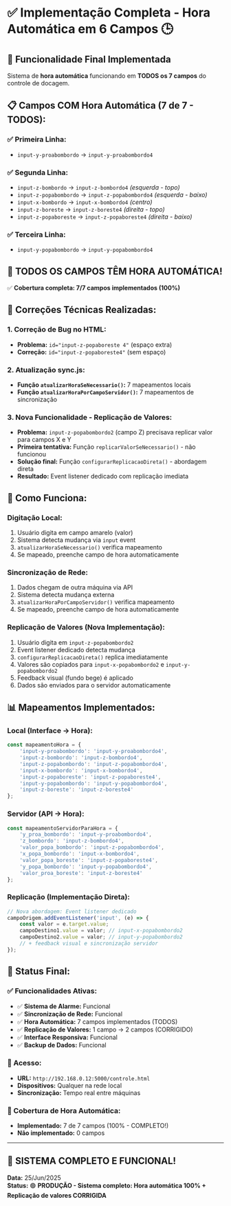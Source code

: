 # ✅ Implementação Completa - Hora Automática em 6 Campos 🕒

## 🎯 Funcionalidade Final Implementada

Sistema de **hora automática** funcionando em **TODOS os 7 campos** do controle de docagem.

## 📋 Campos COM Hora Automática (7 de 7 - TODOS):

### **✅ Primeira Linha:**
- `input-y-proabombordo` → `input-y-proabombordo4`

### **✅ Segunda Linha:**
- `input-z-bombordo` → `input-z-bombordo4` *(esquerda - topo)*
- `input-z-popabombordo` → `input-z-popabombordo4` *(esquerda - baixo)*
- `input-x-bombordo` → `input-x-bombordo4` *(centro)*
- `input-z-boreste` → `input-z-boreste4` *(direita - topo)*
- `input-z-popaboreste` → `input-z-popaboreste4` *(direita - baixo)*

### **✅ Terceira Linha:**
- `input-y-popabombordo` → `input-y-popabombordo4`

## 🎉 TODOS OS CAMPOS TÊM HORA AUTOMÁTICA!
✅ **Cobertura completa: 7/7 campos implementados (100%)**

## 🔧 Correções Técnicas Realizadas:

### **1. Correção de Bug no HTML:**
- **Problema:** `id="input-z-popaboreste 4"` (espaço extra)
- **Correção:** `id="input-z-popaboreste4"` (sem espaço)

### **2. Atualização sync.js:**
- **Função `atualizarHoraSeNecessario()`:** 7 mapeamentos locais
- **Função `atualizarHoraPorCampoServidor()`:** 7 mapeamentos de sincronização

### **3. Nova Funcionalidade - Replicação de Valores:**
- **Problema:** `input-z-popabombordo2` (campo Z) precisava replicar valor para campos X e Y
- **Primeira tentativa:** Função `replicarValorSeNecessario()` - não funcionou
- **Solução final:** Função `configurarReplicacaoDireta()` - abordagem direta
- **Resultado:** Event listener dedicado com replicação imediata

## 🧪 Como Funciona:

### **Digitação Local:**
1. Usuário digita em campo amarelo (valor)
2. Sistema detecta mudança via `input` event
3. `atualizarHoraSeNecessario()` verifica mapeamento
4. Se mapeado, preenche campo de hora automaticamente

### **Sincronização de Rede:**
1. Dados chegam de outra máquina via API
2. Sistema detecta mudança externa
3. `atualizarHoraPorCampoServidor()` verifica mapeamento
4. Se mapeado, preenche campo de hora automaticamente

### **Replicação de Valores (Nova Implementação):**
1. Usuário digita em `input-z-popabombordo2`
2. Event listener dedicado detecta mudança
3. `configurarReplicacaoDireta()` replica imediatamente
4. Valores são copiados para `input-x-popabombordo2` e `input-y-popabombordo2`
5. Feedback visual (fundo bege) é aplicado
6. Dados são enviados para o servidor automaticamente

## 📊 Mapeamentos Implementados:

### **Local (Interface → Hora):**
```javascript
const mapeamentoHora = {
    'input-y-proabombordo': 'input-y-proabombordo4',
    'input-z-bombordo': 'input-z-bombordo4',
    'input-z-popabombordo': 'input-z-popabombordo4',
    'input-x-bombordo': 'input-x-bombordo4',
    'input-z-popaboreste': 'input-z-popaboreste4',
    'input-y-popabombordo': 'input-y-popabombordo4',
    'input-z-boreste': 'input-z-boreste4'
};
```

### **Servidor (API → Hora):**
```javascript
const mapeamentoServidorParaHora = {
    'y_proa_bombordo': 'input-y-proabombordo4',
    'z_bombordo': 'input-z-bombordo4',
    'valor_popa_bombordo': 'input-z-popabombordo4',
    'x_popa_bombordo': 'input-x-bombordo4',
    'valor_popa_boreste': 'input-z-popaboreste4',
    'y_popa_bombordo': 'input-y-popabombordo4',
    'valor_proa_boreste': 'input-z-boreste4'
};
```

### **Replicação (Implementação Direta):**
```javascript
// Nova abordagem: Event listener dedicado
campoOrigem.addEventListener('input', (e) => {
    const valor = e.target.value;
    campoDestino1.value = valor; // input-x-popabombordo2
    campoDestino2.value = valor; // input-y-popabombordo2
    // + feedback visual e sincronização servidor
});
```

## 🎉 Status Final:

### **✅ Funcionalidades Ativas:**
- ✅ **Sistema de Alarme:** Funcional
- ✅ **Sincronização de Rede:** Funcional  
- ✅ **Hora Automática:** 7 campos implementados (TODOS)
- ✅ **Replicação de Valores:** 1 campo → 2 campos (CORRIGIDO)
- ✅ **Interface Responsiva:** Funcional
- ✅ **Backup de Dados:** Funcional

### **📱 Acesso:**
- **URL:** `http://192.168.0.12:5000/controle.html`
- **Dispositivos:** Qualquer na rede local
- **Sincronização:** Tempo real entre máquinas

### **🔄 Cobertura de Hora Automática:**
- **Implementado:** 7 de 7 campos (100% - COMPLETO!)
- **Não implementado:** 0 campos

---

## 🚀 **SISTEMA COMPLETO E FUNCIONAL!**

**Data:** 25/Jun/2025  
**Status:** 🟢 **PRODUÇÃO - Sistema completo: Hora automática 100% + Replicação de valores CORRIGIDA** 